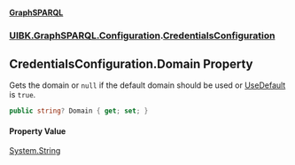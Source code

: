 #### [GraphSPARQL](./index.md 'index')
### [UIBK.GraphSPARQL.Configuration](./UIBK-GraphSPARQL-Configuration.md 'UIBK.GraphSPARQL.Configuration').[CredentialsConfiguration](./UIBK-GraphSPARQL-Configuration-CredentialsConfiguration.md 'UIBK.GraphSPARQL.Configuration.CredentialsConfiguration')
## CredentialsConfiguration.Domain Property
Gets the domain or `null` if the default domain should be used or [UseDefault](./UIBK-GraphSPARQL-Configuration-CredentialsConfiguration-UseDefault.md 'UIBK.GraphSPARQL.Configuration.CredentialsConfiguration.UseDefault') is `true`.  
```csharp
public string? Domain { get; set; }
```
#### Property Value
[System.String](https://docs.microsoft.com/en-us/dotnet/api/System.String 'System.String')  

